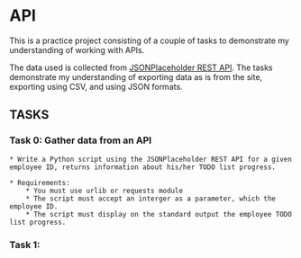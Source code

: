 # API

This is a practice project consisting of a couple of tasks to demonstrate my understanding of working with APIs.

The data used is collected from [JSONPlaceholder REST API](https://jsonplaceholder.typicode.com/). 
The tasks demonstrate my understanding of exporting data as is from the site, exporting using CSV, and using JSON formats.

## TASKS
### Task 0: Gather data from an API
    * Write a Python script using the JSONPlaceholder REST API for a given employee ID, returns information about his/her TODO list progress.

    * Requirements:
        * You must use urlib or requests module
        * The script must accept an interger as a parameter, which the employee ID.
        * The script must display on the standard output the employee TODO list progress.

### Task 1: 
